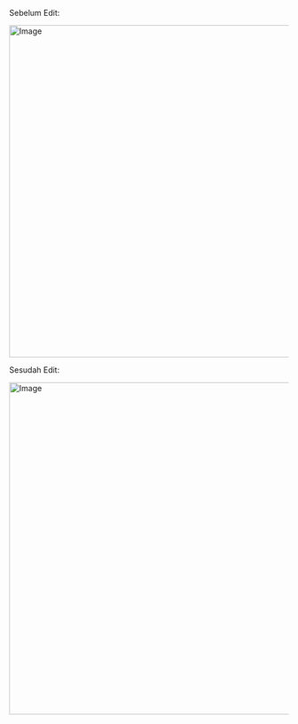 Sebelum Edit:

<img width="959" height="599" alt="Image" src="https://github.com/user-attachments/assets/4f783333-1bfb-4c87-b1dd-bbd5f49dbbc8" />


Sesudah Edit:

<img width="959" height="599" alt="Image" src="https://github.com/user-attachments/assets/a894b0ba-77c1-45b6-8586-854bfba215fd" />